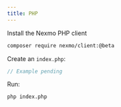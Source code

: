 ```yaml
---
title: PHP
---
```


Install the Nexmo PHP client

```bash
composer require nexmo/client:@beta
```

Create an `index.php`:

```php
// Example pending
```

Run:

```bash
php index.php
```
